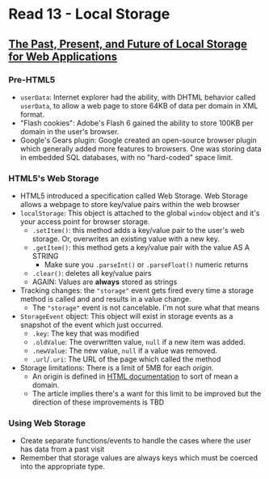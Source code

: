 # Read 13 - Local Storage

## [The Past, Present, and Future of Local Storage for Web Applications](http://diveinto.html5doctor.com/storage.html)

### Pre-HTML5

- `userData`: Internet explorer had the ability, with DHTML behavior called `userData`, to allow a web page to store 64KB of data per domain in XML format.
- "Flash cookies": Adobe's Flash 6 gained the ability to store 100KB per domain in the user's browser.
- Google's Gears plugin: Google created an open-source browser plugin which generally added more features to browsers. One was storing data in embedded SQL databases, with no "hard-coded" space limit.

### HTML5's Web Storage

- HTML5 introduced a specification called Web Storage. Web Storage allows a webpage to store key/value pairs within the web browser
- `localStorage`: This object is attached to the global `window` object and it's your access point for browser storage.
  - `.setItem()`: this method adds a key/value pair to the user's web storage. Or, overwrites an existing value with a new key.
  - `.getItem()`: this method gets a key/value pair with the value AS A STRING
    - Make sure you `.parseInt()` or `.parseFloat()` numeric returns
  - `.clear()`: deletes all key/value pairs
  - AGAIN: Values are **always** stored as strings
- Tracking changes: the `"storage"` event gets fired every time a storage method is called and and results in a value change.
  - The `"storage"` event is not cancelable. I'm not sure what that means
- `StorageEvent` object: This object will exist in storage events as a snapshot of the event which just occurred.
  - `.key`: The key that was modified
  - `.oldValue`: The overwritten value, `null` if a new item was added.
  - `.newValue`: The new value, `null` if a value was removed.
  - `.url`/`.uri`: The URL of the page which called the method
- Storage limitations: There is a limit of 5MB for each *origin*.
  - An origin is defined in [HTML documentation](https://html.spec.whatwg.org/multipage/origin.html#origin-0) to sort of mean a domain.
  - The article implies there's a want for this limit to be improved but the direction of these improvements is TBD

### Using Web Storage

- Create separate functions/events to handle the cases where the user has data from a past visit
- Remember that storage values are always keys which must be coerced into the appropriate type.
